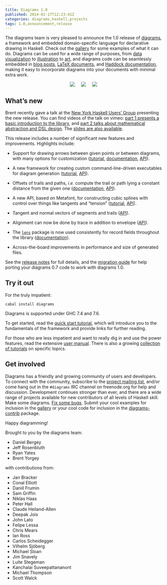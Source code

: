 ```yaml
---
title: Diagrams 1.0
published: 2014-01-17T12:23:41Z
categories: diagrams,haskell,projects
tags: 1.0,announcement,release
---
```


<p>The diagrams team is very pleased to announce the 1.0 release of <a href="http://projects.haskell.org/diagrams">diagrams</a>, a framework and embedded domain-specific language for declarative drawing in Haskell. Check out the <a href="http://projects.haskell.org/diagrams/gallery.html">gallery</a> for some examples of what it can do. Diagrams can be used for a wide range of purposes, from <a href="http://idontgetoutmuch.wordpress.com/2013/10/23/parking-in-westminster-an-analysis-in-haskell/">data visualization</a> to <a href="https://www.fpcomplete.com/user/edwardk/cellular-automata/part-1">illustration</a> to <a href="http://mathlesstraveled.com/2013/04/06/stars-of-the-minds-sky-with-diagrams/">art</a>, and diagrams code can be seamlessly embedded in <a href="http://byorgey.wordpress.com/2012/08/28/creating-documents-with-embedded-diagrams/">blog posts</a>, <a href="http://projects.haskell.org/diagrams/doc/latex.html">LaTeX documents</a>, and <a href="http://byorgey.wordpress.com/2013/03/23/introducing-diagrams-haddock/">Haddock documentation</a>, making it easy to incorporate diagrams into your documents with minimal extra work.</p>
<div style="text-align:center;">
<a href="http://projects.haskell.org/diagrams/gallery/Chart.html"><img src="http://projects.haskell.org/diagrams/gallery/images/Chart.thumb.png" /></a>     <a href="http://projects.haskell.org/diagrams/gallery/KnightTour.html"><img src="http://projects.haskell.org/diagrams/gallery/images/KnightTour.thumb.png" /></a>     <a href="http://projects.haskell.org/diagrams/gallery/SquareLimit.html"><img src="http://projects.haskell.org/diagrams/gallery/images/SquareLimit.thumb.png" /></a>
</div>
<h2 id="whats-new">What’s new</h2>
<p>Brent recently gave a talk at the <a href="http://www.meetup.com/NY-Haskell/">New York Haskell Users’ Group</a> presenting the new release. You can find videos of the talk on vimeo: <a href="http://vimeo.com/84104226">part 1 presents a basic introduction to the library</a>, and <a href="http://vimeo.com/84249042">part 2 talks about mathematical abstraction and DSL design</a>. The <a href="http://www.cis.upenn.edu/~byorgey/pub/13-11-25-nyhaskell-diagrams.pdf">slides are also available</a>.</p>
<p>This release includes a number of significant new features and improvements. Highlights include:</p>
<ul>
<li><p>Support for drawing arrows between given points or between diagrams, with many options for customization (<a href="http://projects.haskell.org/diagrams/doc/arrow.html">tutorial</a>, <a href="http://projects.haskell.org/diagrams/doc/manual.html#arrows">documentation</a>, <a href="http://projects.haskell.org/diagrams/haddock/Diagrams-TwoD-Arrow.html">API</a>).</p></li>
<li><p>A new framework for creating custom command-line-driven executables for diagram generation (<a href="http://projects.haskell.org/diagrams/doc/cmdline.html">tutorial</a>, <a href="http://projects.haskell.org/diagrams/haddock/Diagrams-Backend-CmdLine.html">API</a>).</p></li>
<li><p>Offsets of trails and paths, <em>i.e.</em> compute the trail or path lying a constant distance from the given one (<a href="http://projects.haskell.org/diagrams/doc/manual.html#offsets-of-segments-trails-and-paths">documentation</a>, <a href="http://projects.haskell.org/diagrams/haddock/Diagrams-TwoD-Offset.html">API</a>).</p></li>
<li><p>A new API, based on Metafont, for constructing cubic splines with control over things like tangents and “tension” (<a href="http://projects.haskell.org/diagrams/doc/metafont.html">tutorial</a>, <a href="http://projects.haskell.org/diagrams/haddock/Diagrams-TwoD-Path-Metafont.html">API</a>).</p></li>
<li><p>Tangent and normal vectors of segments and trails (<a href="http://projects.haskell.org/diagrams/haddock/Diagrams-Tangent.html">API</a>).</p></li>
<li><p>Alignment can now be done by trace in addition to envelope (<a href="http://projects.haskell.org/diagrams/haddock/Diagrams-TwoD-Align.html">API</a>).</p></li>
<li><p>The <a href="http://hackage.haskell.org/package/lens"><code>lens</code></a> package is now used consistently for record fields throughout the library (<a href="http://projects.haskell.org/diagrams/doc/manual.html#faking-optional-named-arguments">documentation</a>).</p></li>
<li><p>Across-the-board improvements in performance and size of generated files.</p></li>
</ul>
<p>See the <a href="http://projects.haskell.org/diagrams/releases.html">release notes</a> for full details, and the <a href="http://www.haskell.org/haskellwiki/Diagrams/Dev/Migrate1.0">migration guide</a> for help porting your diagrams 0.7 code to work with diagrams 1.0.</p>
<h2 id="try-it-out">Try it out</h2>
<p>For the truly impatient:</p>
<pre><code>cabal install diagrams</code></pre>
<p>Diagrams is supported under GHC 7.4 and 7.6.</p>
<p>To get started, read the <a href="http://projects.haskell.org/diagrams/doc/quickstart.html">quick start tutorial</a>, which will introduce you to the fundamentals of the framework and provide links for further reading.</p>
<p>For those who are less impatient and want to really dig in and use the power features, read the extensive <a href="http://projects.haskell.org/diagrams/doc/manual.html">user manual</a>. There is also a growing <a href="http://projects.haskell.org/diagrams/documentation.html">collection of tutorials</a> on specific topics.</p>
<h2 id="get-involved">Get involved</h2>
<p>Diagrams has a friendly and growing community of users and developers. To connect with the community, subscribe to the <a href="http://groups.google.com/group/diagrams-discuss">project mailing list</a>, and/or come hang out in the <code>#diagrams</code> IRC channel on freenode.org for help and discussion. Development continues stronger than ever, and there are a wide range of projects available for new contributors of all levels of Haskell skill. Make some diagrams. <a href="http://github.com/diagrams/">Fix some bugs</a>. Submit your cool examples for inclusion in the <a href="http://projects.haskell.org/diagrams/gallery.html">gallery</a> or your cool code for inclusion in the <a href="http://hackage.haskell.org/package/diagrams%2Dcontrib">diagrams-contrib</a> package.</p>
<p>Happy diagramming!</p>
<p>Brought to you by the diagrams team:</p>
<ul>
<li>Daniel Bergey</li>
<li>Jeff Rosenbluth</li>
<li>Ryan Yates</li>
<li>Brent Yorgey</li>
</ul>
<p>with contributions from:</p>
<ul>
<li>Jan Bracker</li>
<li>Conal Elliott</li>
<li>Daniil Frumin</li>
<li>Sam Griffin</li>
<li>Niklas Haas</li>
<li>Peter Hall</li>
<li>Claude Heiland-Allen</li>
<li>Deepak Jois</li>
<li>John Lato</li>
<li>Felipe Lessa</li>
<li>Chris Mears</li>
<li>Ian Ross</li>
<li>Carlos Scheidegger</li>
<li>Vilhelm Sjöberg</li>
<li>Michael Sloan</li>
<li>Jim Snavely</li>
<li>Luite Stegeman</li>
<li>Kanchalai Suveepattananont</li>
<li>Michael Thompson</li>
<li>Scott Walck</li>
</ul>
<div class="references">

</div>

